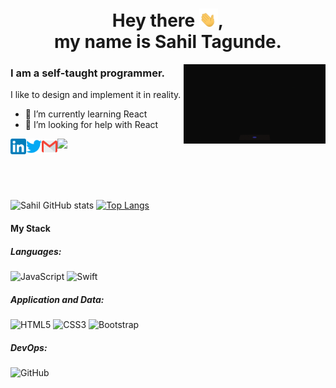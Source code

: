 <div>
<h1 align="center">
  Hey there <img src="tenor.gif" width="30px">, </br> my name is Sahil Tagunde.
</h1>

<div align="right">
<img src="giphy.gif" width="45%" align="right" style="max-width:100%">
</div>

<div align="left">
  <h3> I am a self-taught programmer.</h3> 
  <p> I like to design and implement it in reality.</p>

- 🌱 I’m currently learning React 
- 🤔 I’m looking for help with React 

[<img align="left" alt="Tagsahil | LinkedIn" width="25px" src="./linkedin.svg" style="max-width:100%;">](https://www.linkedin.com/in/sahil-tagunde-6a9394154/)  [<img align="left" alt="Tagsahil | Twitter" width="25px" src="./twitter.svg" style="max-width:100%;">](https://twitter.com/tagsahil) [<img align="left" alt="Tagsahil | Github" width="25px" src="./gmail.svg" style="max-width:100%;">](mailto:tagundesahil45@gmail.com?subject=[GitHub]%20Source%20Han%20Sans) ![](https://komarev.com/ghpvc/?username=Tagsahil&color=brightgreen&style=flat)


</div>
</br>
</br>
</br>
</div>
  
![Sahil GitHub stats](https://github-readme-stats.vercel.app/api?username=Tagsahil&theme=midnight-purple&show_icons=true)
[![Top Langs](https://github-readme-stats.vercel.app/api/top-langs/?username=Tagsahil&layout=compact&theme=midnight-purple)](https://github.com/anuraghazra/github-readme-stats) 
  
#### My Stack
##### Languages:
<img alt="JavaScript" src="https://img.shields.io/badge/javascript-%23323330.svg?style=for-the-badge&logo=javascript&logoColor=%23F7DF1E"/> <img alt="Swift" src="https://img.shields.io/badge/swift-%23FA7343.svg?style=for-the-badge&logo=swift&logoColor=white"/>

##### Application and Data:
<img alt="HTML5" src="https://img.shields.io/badge/html5-%23E34F26.svg?style=for-the-badge&logo=html5&logoColor=white"/> <img alt="CSS3" src="https://img.shields.io/badge/css3-%231572B6.svg?style=for-the-badge&logo=css3&logoColor=white"/> <img alt="Bootstrap" src="https://img.shields.io/badge/bootstrap-%23563D7C.svg?style=for-the-badge&logo=bootstrap&logoColor=white"/>

##### DevOps:
<img alt="GitHub" src="https://img.shields.io/badge/github-%23121011.svg?style=for-the-badge&logo=github&logoColor=white"/>

